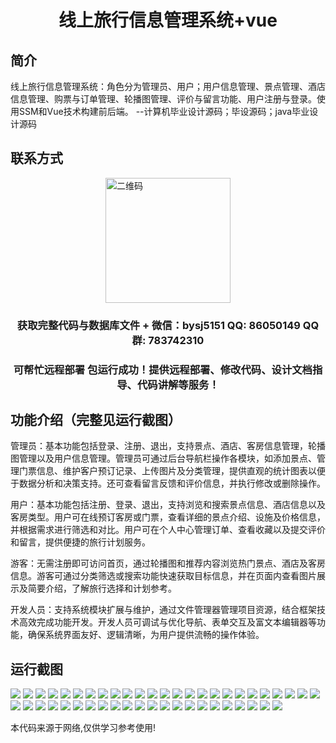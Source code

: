 <p><h1 align="center">线上旅行信息管理系统+vue</h1></p>

## 简介
线上旅行信息管理系统：角色分为管理员、用户；用户信息管理、景点管理、酒店信息管理、购票与订单管理、轮播图管理、评价与留言功能、用户注册与登录。使用SSM和Vue技术构建前后端。    --计算机毕业设计源码；毕设源码；java毕业设计源码


## 联系方式
<img src="https://bs-1329754181.cos.ap-shanghai.myqcloud.com/wx.jpg" alt="二维码" style="display: block; margin: 0 auto;" width="200px">
<p><h3 align="center">获取完整代码与数据库文件 + 微信：bysj5151 QQ: 86050149 QQ群: 783742310</h3></p>
<p><h3 align="center">可帮忙远程部署 包运行成功！提供远程部署、修改代码、设计文档指导、代码讲解等服务！</h3></p>

## 功能介绍（完整见运行截图）
管理员：基本功能包括登录、注册、退出，支持景点、酒店、客房信息管理，轮播图管理以及用户信息管理。管理员可通过后台导航栏操作各模块，如添加景点、管理门票信息、维护客户预订记录、上传图片及分类管理，提供直观的统计图表以便于数据分析和决策支持。还可查看留言反馈和评价信息，并执行修改或删除操作。

用户：基本功能包括注册、登录、退出，支持浏览和搜索景点信息、酒店信息以及客房类型。用户可在线预订客房或门票，查看详细的景点介绍、设施及价格信息，并根据需求进行筛选和对比。用户可在个人中心管理订单、查看收藏以及提交评价和留言，提供便捷的旅行计划服务。

游客：无需注册即可访问首页，通过轮播图和推荐内容浏览热门景点、酒店及客房信息。游客可通过分类筛选或搜索功能快速获取目标信息，并在页面内查看图片展示及简要介绍，了解旅行选择和计划参考。

开发人员：支持系统模块扩展与维护，通过文件管理器管理项目资源，结合框架技术高效完成功能开发。开发人员可调试与优化导航、表单交互及富文本编辑器等功能，确保系统界面友好、逻辑清晰，为用户提供流畅的操作体验。


## 运行截图
![](https://bs-1329754181.cos.ap-shanghai.myqcloud.com/ssm/onlineTravelInformationManagementSystem/img/001.jpg)
![](https://bs-1329754181.cos.ap-shanghai.myqcloud.com/ssm/onlineTravelInformationManagementSystem/img/002.jpg)
![](https://bs-1329754181.cos.ap-shanghai.myqcloud.com/ssm/onlineTravelInformationManagementSystem/img/003.jpg)
![](https://bs-1329754181.cos.ap-shanghai.myqcloud.com/ssm/onlineTravelInformationManagementSystem/img/004.jpg)
![](https://bs-1329754181.cos.ap-shanghai.myqcloud.com/ssm/onlineTravelInformationManagementSystem/img/005.jpg)
![](https://bs-1329754181.cos.ap-shanghai.myqcloud.com/ssm/onlineTravelInformationManagementSystem/img/006.jpg)
![](https://bs-1329754181.cos.ap-shanghai.myqcloud.com/ssm/onlineTravelInformationManagementSystem/img/007.jpg)
![](https://bs-1329754181.cos.ap-shanghai.myqcloud.com/ssm/onlineTravelInformationManagementSystem/img/008.jpg)
![](https://bs-1329754181.cos.ap-shanghai.myqcloud.com/ssm/onlineTravelInformationManagementSystem/img/009.jpg)
![](https://bs-1329754181.cos.ap-shanghai.myqcloud.com/ssm/onlineTravelInformationManagementSystem/img/010.jpg)
![](https://bs-1329754181.cos.ap-shanghai.myqcloud.com/ssm/onlineTravelInformationManagementSystem/img/011.jpg)
![](https://bs-1329754181.cos.ap-shanghai.myqcloud.com/ssm/onlineTravelInformationManagementSystem/img/012.jpg)
![](https://bs-1329754181.cos.ap-shanghai.myqcloud.com/ssm/onlineTravelInformationManagementSystem/img/013.jpg)
![](https://bs-1329754181.cos.ap-shanghai.myqcloud.com/ssm/onlineTravelInformationManagementSystem/img/014.jpg)
![](https://bs-1329754181.cos.ap-shanghai.myqcloud.com/ssm/onlineTravelInformationManagementSystem/img/015.jpg)
![](https://bs-1329754181.cos.ap-shanghai.myqcloud.com/ssm/onlineTravelInformationManagementSystem/img/016.jpg)
![](https://bs-1329754181.cos.ap-shanghai.myqcloud.com/ssm/onlineTravelInformationManagementSystem/img/017.jpg)
![](https://bs-1329754181.cos.ap-shanghai.myqcloud.com/ssm/onlineTravelInformationManagementSystem/img/018.jpg)
![](https://bs-1329754181.cos.ap-shanghai.myqcloud.com/ssm/onlineTravelInformationManagementSystem/img/019.jpg)
![](https://bs-1329754181.cos.ap-shanghai.myqcloud.com/ssm/onlineTravelInformationManagementSystem/img/020.jpg)
![](https://bs-1329754181.cos.ap-shanghai.myqcloud.com/ssm/onlineTravelInformationManagementSystem/img/021.jpg)
![](https://bs-1329754181.cos.ap-shanghai.myqcloud.com/ssm/onlineTravelInformationManagementSystem/img/022.jpg)
![](https://bs-1329754181.cos.ap-shanghai.myqcloud.com/ssm/onlineTravelInformationManagementSystem/img/023.jpg)
![](https://bs-1329754181.cos.ap-shanghai.myqcloud.com/ssm/onlineTravelInformationManagementSystem/img/024.jpg)
![](https://bs-1329754181.cos.ap-shanghai.myqcloud.com/ssm/onlineTravelInformationManagementSystem/img/025.jpg)
![](https://bs-1329754181.cos.ap-shanghai.myqcloud.com/ssm/onlineTravelInformationManagementSystem/img/026.jpg)
![](https://bs-1329754181.cos.ap-shanghai.myqcloud.com/ssm/onlineTravelInformationManagementSystem/img/027.jpg)
![](https://bs-1329754181.cos.ap-shanghai.myqcloud.com/ssm/onlineTravelInformationManagementSystem/img/028.jpg)
![](https://bs-1329754181.cos.ap-shanghai.myqcloud.com/ssm/onlineTravelInformationManagementSystem/img/029.jpg)
![](https://bs-1329754181.cos.ap-shanghai.myqcloud.com/ssm/onlineTravelInformationManagementSystem/img/030.jpg)
![](https://bs-1329754181.cos.ap-shanghai.myqcloud.com/ssm/onlineTravelInformationManagementSystem/img/031.jpg)
![](https://bs-1329754181.cos.ap-shanghai.myqcloud.com/ssm/onlineTravelInformationManagementSystem/img/032.jpg)
![](https://bs-1329754181.cos.ap-shanghai.myqcloud.com/ssm/onlineTravelInformationManagementSystem/img/033.jpg)
![](https://bs-1329754181.cos.ap-shanghai.myqcloud.com/ssm/onlineTravelInformationManagementSystem/img/034.jpg)
![](https://bs-1329754181.cos.ap-shanghai.myqcloud.com/ssm/onlineTravelInformationManagementSystem/img/035.jpg)
![](https://bs-1329754181.cos.ap-shanghai.myqcloud.com/ssm/onlineTravelInformationManagementSystem/img/036.jpg)
![](https://bs-1329754181.cos.ap-shanghai.myqcloud.com/ssm/onlineTravelInformationManagementSystem/img/037.jpg)
![](https://bs-1329754181.cos.ap-shanghai.myqcloud.com/ssm/onlineTravelInformationManagementSystem/img/038.jpg)
![](https://bs-1329754181.cos.ap-shanghai.myqcloud.com/ssm/onlineTravelInformationManagementSystem/img/039.jpg)
![](https://bs-1329754181.cos.ap-shanghai.myqcloud.com/ssm/onlineTravelInformationManagementSystem/img/040.jpg)
![](https://bs-1329754181.cos.ap-shanghai.myqcloud.com/ssm/onlineTravelInformationManagementSystem/img/041.jpg)
![](https://bs-1329754181.cos.ap-shanghai.myqcloud.com/ssm/onlineTravelInformationManagementSystem/img/042.jpg)
![](https://bs-1329754181.cos.ap-shanghai.myqcloud.com/ssm/onlineTravelInformationManagementSystem/img/043.jpg)
![](https://bs-1329754181.cos.ap-shanghai.myqcloud.com/ssm/onlineTravelInformationManagementSystem/img/044.jpg)
![](https://bs-1329754181.cos.ap-shanghai.myqcloud.com/ssm/onlineTravelInformationManagementSystem/img/045.jpg)
![](https://bs-1329754181.cos.ap-shanghai.myqcloud.com/ssm/onlineTravelInformationManagementSystem/img/046.jpg)
![](https://bs-1329754181.cos.ap-shanghai.myqcloud.com/ssm/onlineTravelInformationManagementSystem/img/047.jpg)

<p>本代码来源于网络,仅供学习参考使用!</p>
